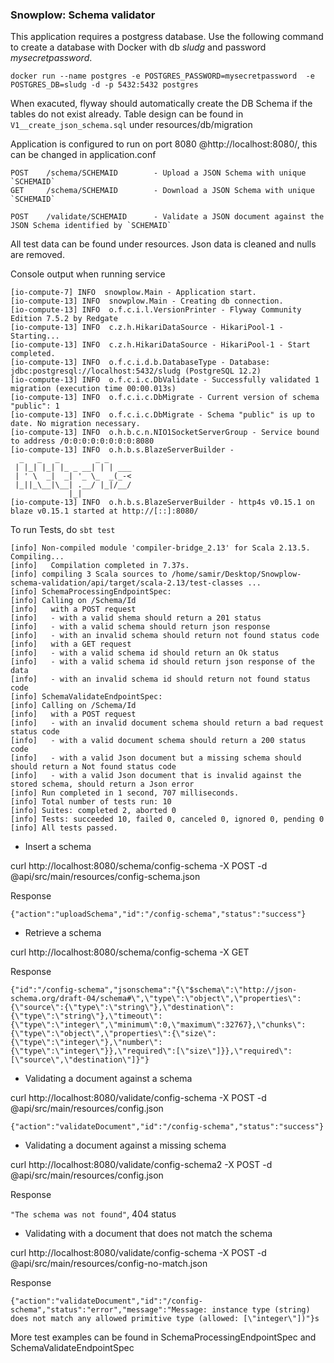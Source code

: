 
### Snowplow: Schema validator



This application requires a postgress database. 
Use the following command to create a database with Docker with db *sludg* and password *mysecretpassword*. 

`docker run --name postgres -e POSTGRES_PASSWORD=mysecretpassword  -e POSTGRES_DB=sludg -d -p 5432:5432 postgres`

When exacuted, flyway should automatically create the DB Schema if the tables do not exist already. Table design can be found in 
`V1__create_json_schema.sql` under resources/db/migration

Application is configured to run on port 8080 @http://localhost:8080/, this can be changed in application.conf

```
POST    /schema/SCHEMAID        - Upload a JSON Schema with unique `SCHEMAID`
GET     /schema/SCHEMAID        - Download a JSON Schema with unique `SCHEMAID`

POST    /validate/SCHEMAID      - Validate a JSON document against the JSON Schema identified by `SCHEMAID`
```

All test data can be found under resources. Json data is cleaned and nulls are removed.


Console output when running service

```
[io-compute-7] INFO  snowplow.Main - Application start. 
[io-compute-13] INFO  snowplow.Main - Creating db connection. 
[io-compute-13] INFO  o.f.c.i.l.VersionPrinter - Flyway Community Edition 7.5.2 by Redgate 
[io-compute-13] INFO  c.z.h.HikariDataSource - HikariPool-1 - Starting... 
[io-compute-13] INFO  c.z.h.HikariDataSource - HikariPool-1 - Start completed. 
[io-compute-13] INFO  o.f.c.i.d.b.DatabaseType - Database: jdbc:postgresql://localhost:5432/sludg (PostgreSQL 12.2) 
[io-compute-13] INFO  o.f.c.i.c.DbValidate - Successfully validated 1 migration (execution time 00:00.013s) 
[io-compute-13] INFO  o.f.c.i.c.DbMigrate - Current version of schema "public": 1 
[io-compute-13] INFO  o.f.c.i.c.DbMigrate - Schema "public" is up to date. No migration necessary. 
[io-compute-13] INFO  o.h.b.c.n.NIO1SocketServerGroup - Service bound to address /0:0:0:0:0:0:0:0:8080 
[io-compute-13] INFO  o.h.b.s.BlazeServerBuilder - 
  _   _   _        _ _
 | |_| |_| |_ _ __| | | ___
 | ' \  _|  _| '_ \_  _(_-<
 |_||_\__|\__| .__/ |_|/__/
             |_| 
[io-compute-13] INFO  o.h.b.s.BlazeServerBuilder - http4s v0.15.1 on blaze v0.15.1 started at http://[::]:8080/ 
```

To run Tests, do ```sbt test```

```
[info] Non-compiled module 'compiler-bridge_2.13' for Scala 2.13.5. Compiling...
[info]   Compilation completed in 7.37s.
[info] compiling 3 Scala sources to /home/samir/Desktop/Snowplow-schema-validation/api/target/scala-2.13/test-classes ...
[info] SchemaProcessingEndpointSpec:
[info] Calling on /Schema/Id 
[info]   with a POST request 
[info]   - with a valid shema should return a 201 status
[info]   - with a valid schema should return json response
[info]   - with an invalid schema should return not found status code
[info]   with a GET request 
[info]   - with a valid schema id should return an Ok status
[info]   - with a valid schema id should return json response of the data
[info]   - with an invalid schema id should return not found status code
[info] SchemaValidateEndpointSpec:
[info] Calling on /Schema/Id 
[info]   with a POST request 
[info]   - with an invalid document schema should return a bad request status code
[info]   - with a valid document schema should return a 200 status code
[info]   - with a valid Json document but a missing schema should should return a Not found status code
[info]   - with a valid Json document that is invalid against the stored schema, should return a Json error
[info] Run completed in 1 second, 707 milliseconds.
[info] Total number of tests run: 10
[info] Suites: completed 2, aborted 0
[info] Tests: succeeded 10, failed 0, canceled 0, ignored 0, pending 0
[info] All tests passed.

```


 - Insert a schema


curl http://localhost:8080/schema/config-schema -X POST -d @api/src/main/resources/config-schema.json

Response

`{"action":"uploadSchema","id":"/config-schema","status":"success"}`


 - Retrieve a schema


curl http://localhost:8080/schema/config-schema -X GET 

Response

`{"id":"/config-schema","jsonschema":"{\"$schema\":\"http://json-schema.org/draft-04/schema#\",\"type\":\"object\",\"properties\":{\"source\":{\"type\":\"string\"},\"destination\":{\"type\":\"string\"},\"timeout\":{\"type\":\"integer\",\"minimum\":0,\"maximum\":32767},\"chunks\":{\"type\":\"object\",\"properties\":{\"size\":{\"type\":\"integer\"},\"number\":{\"type\":\"integer\"}},\"required\":[\"size\"]}},\"required\":[\"source\",\"destination\"]}"}`

- Validating a document against a schema

curl http://localhost:8080/validate/config-schema -X POST -d @api/src/main/resources/config.json

`{"action":"validateDocument","id":"/config-schema","status":"success"}`

- Validating a document against a missing schema

curl http://localhost:8080/validate/config-schema2 -X POST -d @api/src/main/resources/config.json

Response

`"The schema was not found"`, 404 status

- Validating with a document that does not match the schema

curl http://localhost:8080/validate/config-schema -X POST -d @api/src/main/resources/config-no-match.json

Response

`{"action":"validateDocument","id":"/config-schema","status":"error","message":"Message: instance type (string) does not match any allowed primitive type (allowed: [\"integer\"])"}s`

More test examples can be found in SchemaProcessingEndpointSpec and SchemaValidateEndpointSpec